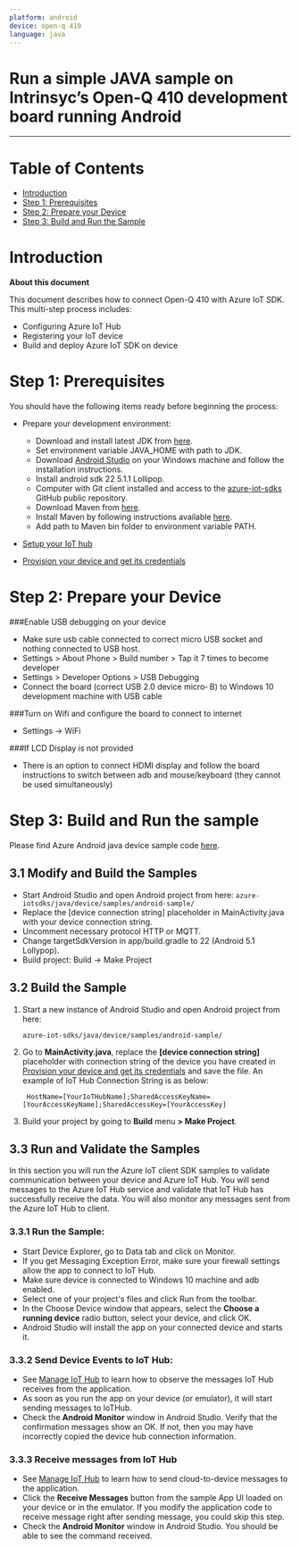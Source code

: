 ```yaml
---
platform: android
device: open-q 410
language: java
---
```


Run a simple JAVA sample on Intrinsyc’s Open-Q 410 development board running Android
===
---

# Table of Contents

-   [Introduction](#Introduction)
-   [Step 1: Prerequisites](#Prerequisites)
-   [Step 2: Prepare your Device](#PrepareDevice)
-   [Step 3: Build and Run the Sample](#Build)

<a name="Introduction"></a>
# Introduction

**About this document**

This document describes how to connect Open-Q 410 with Azure IoT SDK. This multi-step process includes:
-   Configuring Azure IoT Hub
-   Registering your IoT device
-   Build and deploy Azure IoT SDK on device

<a name="Prerequisites"></a>
# Step 1: Prerequisites

You should have the following items ready before beginning the process:

-   Prepare your development environment:

    -   Download and install latest JDK from [here](<http://www.oracle.com/technetwork/java/javase/downloads/index.html>).
    -   Set environment variable JAVA_HOME with path to JDK.
    -   Download [Android Studio](<https://developer.android.com/studio/index.html>) on your Windows machine and follow the installation instructions.
    -   Install android sdk 22 5.1.1 Lollipop.
    -   Computer with Git client installed and access to the [azure-iot-sdks](https://github.com/Azure/azure-iot-sdks) GitHub public repository.
    -   Download Maven from [here](<https://maven.apache.org/download.cgi>).
    -   Install Maven by following instructions available [here](<https://maven.apache.org/install.html>).
    -   Add path to Maven bin folder to environment variable PATH.
-   [Setup your IoT hub][lnk-setup-iot-hub]

-   [Provision your device and get its credentials][lnk-manage-iot-hub]


<a name="PrepareDevice"></a>
# Step 2: Prepare your Device

###Enable USB debugging on your device 
 
-   Make sure usb cable connected to correct micro USB socket and nothing connected to  USB host.
-   Settings > About Phone > Build number > Tap it 7 times to become developer
-   Settings > Developer Options > USB Debugging
-   Connect the  board (correct USB 2.0 device micro‐ B) to Windows 10 development machine with USB cable 
 
###Turn on Wifi and configure the board to connect to internet 
 
-   Settings -> WiFi 
 
###If LCD Display is not provided  
 
-   There is an option to connect HDMI display and follow the board instructions to switch between adb and mouse/keyboard (they cannot be used simultaneously)

<a name="Build"></a>
# Step 3: Build and Run the sample

Please find Azure Android java device sample code [here][android-sample-code].

<a name="Step_3_1"></a>
## 3.1  Modify and Build the Samples

-   Start Android Studio and open Android project from here:
        `azure-iotsdks/java/device/samples/android-sample/`
-   Replace the [device connection string] placeholder in MainActivity.java with your device connection string.
-   Uncomment necessary protocol HTTP or MQTT.
-   Change targetSdkVersion in app/build.gradle to 22 (Android 5.1 Lollypop).
-   Build project: Build -> Make Project 


<a name="Step_3_2"></a>
## 3.2 Build the Sample

1.  Start a new instance of Android Studio and open Android project from here:

        azure-iot-sdks/java/device/samples/android-sample/

2.  Go to **MainActivity.java**, replace the **[device connection string]** placeholder with connection string of the device you have created in [Provision your device and get its credentials][lnk-manage-iot-hub] and save the file.  An example of IoT Hub Connection String is as below:

         HostName=[YourIoTHubName];SharedAccessKeyName=[YourAccessKeyName];SharedAccessKey=[YourAccessKey]

3. Build your project by going to **Build** menu **> Make Project**.

<a name="Step_3_3"></a>
## 3.3 Run and Validate the Samples

In this section you will run the Azure IoT client SDK samples to validate
communication between your device and Azure IoT Hub. You will send messages to the Azure IoT Hub service and validate that IoT Hub has successfully receive the data. You will also monitor any messages sent from the Azure IoT Hub to client.

<a name="Step_3_3_1"></a>
### 3.3.1 Run the Sample:

-   Start Device Explorer, go to Data tab and click on  Monitor.
-   If you get Messaging Exception Error, make sure your firewall settings allow the app to connect to IoT Hub.
-   Make sure device is connected to Windows 10 machine and adb enabled.
-   Select one of your project's files and click Run  from the toolbar.
-   In the Choose Device window that appears, select the **Choose a running device** radio button, select your device, and click OK.
-   Android Studio will install the app on your connected device and starts it.

<a name="Step_3_3_2"></a>
### 3.3.2 Send Device Events to IoT Hub:

-   See [Manage IoT Hub][lnk-manage-iot-hub] to learn how to observe the messages IoT Hub receives from the application.
-   As soon as you run the app on your device (or emulator), it will start sending messages to IoTHub.
-   Check the **Android Monitor** window  in Android Studio. Verify that the confirmation messages show an OK. If not, then you may have incorrectly copied the device hub connection information.

<a name="Step_3_3_3"></a>
### 3.3.3 Receive messages from IoT Hub

-   See [Manage IoT Hub][lnk-manage-iot-hub] to learn how to send cloud-to-device messages to the application.
-   Click the **Receive Messages** button from the sample App UI loaded on your device or in the emulator. If you modify the application code to receive message right after sending message, you could skip this step.
-   Check the **Android Monitor** window in Android Studio. You should be able to see the command received.


[lnk-setup-iot-hub]: ../setup_iothub.md
[lnk-manage-iot-hub]: ../manage_iot_hub.md
[android-sample-code]: https://github.com/Azure/azure-iot-sdk-java/tree/master/device/iot-device-samples/android-sample
[mainactivity-source-code]: https://github.com/Azure/azure-iot-sdk-java/blob/master/device/iot-device-samples/android-sample/app/src/main/java/com/iothub/azure/microsoft/com/androidsample/MainActivity.java
